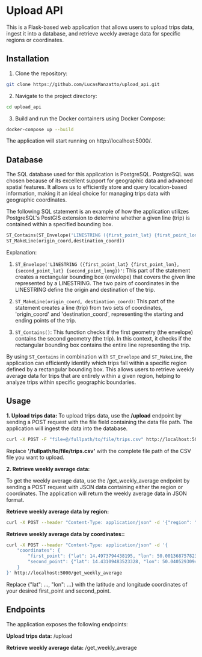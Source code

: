 # Upload API

This is a Flask-based web application that allows users to upload trips data, ingest it into a database, and retrieve weekly average data for specific regions or coordinates.

## Installation
1. Clone the repository:

```bash
git clone https://github.com/LucasManzatto/upload_api.git
```

2. Navigate to the project directory:
```bash
cd upload_api
```

3. Build and run the Docker containers using Docker Compose:

```bash
docker-compose up --build
```
The application will start running on http://localhost:5000/.

## Database
The SQL database used for this application is PostgreSQL. PostgreSQL was chosen because of its excellent support for geographic data and advanced spatial features. It allows us to efficiently store and query location-based information, making it an ideal choice for managing trips data with geographic coordinates.

The following SQL statement is an example of how the application utilizes PostgreSQL's PostGIS extension to determine whether a given line (trip) is contained within a specified bounding box.

```sql
ST_Contains(ST_Envelope('LINESTRING ({first_point_lat} {first_point_lon}, {second_point_lat} {second_point_long})'),
ST_MakeLine(origin_coord,destination_coord))
```

Explanation:

1. `ST_Envelope('LINESTRING ({first_point_lat} {first_point_lon}, {second_point_lat} {second_point_long})'`: This part of the statement creates a rectangular bounding box (envelope) that covers the given line represented by a LINESTRING. The two pairs of coordinates in the LINESTRING define the origin and destination of the trip.

2. `ST_MakeLine(origin_coord, destination_coord)`: This part of the statement creates a line (trip) from two sets of coordinates, 'origin_coord' and 'destination_coord', representing the starting and ending points of the trip.

3. `ST_Contains()`: This function checks if the first geometry (the envelope) contains the second geometry (the trip). In this context, it checks if the rectangular bounding box contains the entire line representing the trip.

By using `ST_Contains` in combination with `ST_Envelope` and `ST_MakeLine`, the application can efficiently identify which trips fall within a specific region defined by a rectangular bounding box. This allows users to retrieve weekly average data for trips that are entirely within a given region, helping to analyze trips within specific geographic boundaries.

## Usage

**1. Upload trips data:**
To upload trips data, use the **/upload** endpoint by sending a POST request with the file field containing the data file path. The application will ingest the data into the database.

```bash
curl -X POST -F "file=@/fullpath/to/file/trips.csv" http://localhost:5000/upload
```
Replace **'/fullpath/to/file/trips.csv'** with the complete file path of the CSV file you want to upload.

**2. Retrieve weekly average data:**

To get the weekly average data, use the /get_weekly_average endpoint by sending a POST request with JSON data containing either the region or coordinates. The application will return the weekly average data in JSON format.

**Retrieve weekly average data by region:**
```bash
curl -X POST --header "Content-Type: application/json" -d '{"region": "Prague"}' http://localhost:5000/get_weekly_average
```

**Retrieve weekly average data by coordinates::**

```bash
curl -X POST --header "Content-Type: application/json" -d '{
    "coordinates": {
        "first_point": {"lat": 14.4973794438195, "lon": 50.00136875782316},
        "second_point": {"lat": 14.43109483523328, "lon": 50.04052930943246}
    }
}' http://localhost:5000/get_weekly_average
```
Replace {"lat": ..., "lon": ...} with the latitude and longitude coordinates of your desired first_point and second_point.

## Endpoints
The application exposes the following endpoints:

**Upload trips data:** /upload

**Retrieve weekly average data:** /get_weekly_average
